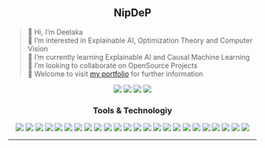 <h2 align="center">NipDeP</h3>

>👋 Hi, I’m Deelaka \
👀 I’m interested in Explainable AI, Optimization Theory and Computer Vision \
🌱 I’m currently learning Explainable AI and Causal Machine Learning \
💞️ I’m looking to collaborate on OpenSource Projects \
🧥 Welcome to visit [my portfolio](https://nipdep.github.io/portfolio/personal) for further information 

<p align="center">
  <a href="nipun1deelaka@gmail.com"><img src="https://img.shields.io/badge/e‑mail-D14836.svg?style=for-the-badge&logo=GMail&logoColor=white"/></a>
  <a href="#"><img src="https://img.shields.io/badge/twitch-9146FF.svg?style=for-the-badge&logo=twitch&logoColor=white"/></a>
  <a href="https://linkedin.com/in/nipun-deelaka"><img src="https://img.shields.io/badge/linkedin-0077B5.svg?style=for-the-badge&logo=linkedin&logoColor=white"/></a>
  <a href="https://twitter.com/NipunDeelaka"><img src="https://img.shields.io/badge/twitter-1DA1F2.svg?style=for-the-badge&logo=twitter&logoColor=white"/></a>
</p>

<h3 align="center"> Tools & Technologiy </h3>
  <p align="center">
    <img src="https://img.shields.io/badge/c-%2300599C.svg?style=flat&logo=c&logoColor=white"/>
    <img src="https://img.shields.io/badge/c%23-%23239120.svg?style=flat&logo=c-sharp&logoColor=white"/>
    <img src="https://img.shields.io/badge/go-%2300ADD8.svg?style=flat&logo=go&logoColor=white"/>
    <img src="https://img.shields.io/badge/html5-%23E34F26.svg?style=flat&logo=html5&logoColor=white"/>
    <img src="https://img.shields.io/badge/java-%23ED8B00.svg?style=flat&logo=java&logoColor=white"/>
    <img src="https://img.shields.io/badge/javascript-%23323330.svg?style=flat&logo=javascript&logoColor=%23F7DF1E"/>
    <img src="https://img.shields.io/badge/latex-%23008080.svg?style=flat&logo=latex&logoColor=white"/>
    <img src="https://img.shields.io/badge/markdown-%23000000.svg?style=flat&logo=markdown&logoColor=white"/>
    <img src="https://img.shields.io/badge/OCTAVE-darkblue?style=flat&logo=octave&logoColor=fcd683"/>
    <img src="https://img.shields.io/badge/php-%23777BB4.svg?style=flat&logo=php&logoColor=white"/>
    <img src="https://img.shields.io/badge/python-3670A0?style=flat&logo=python&logoColor=ffdd54"/>   
    <img src="https://img.shields.io/badge/r-%23276DC3.svg?style=flat&logo=r&logoColor=white"/>
    <img src="https://img.shields.io/badge/AWS-%23FF9900.svg?style=flat&logo=amazon-aws&logoColor=white"/>
    <img src="https://img.shields.io/badge/MongoDB-%234ea94b.svg?style=flat&logo=mongodb&logoColor=white"/>
    <img src="https://img.shields.io/badge/postgres-%23316192.svg?style=flat&logo=postgresql&logoColor=white"/>
    <img src="https://img.shields.io/badge/Keras-%23D00000.svg?style=flat&logo=Keras&logoColor=white"/>
    <img src="https://img.shields.io/badge/numpy-%23013243.svg?style=flat&logo=numpy&logoColor=white"/>
    <img src="https://img.shields.io/badge/pandas-%23150458.svg?style=flat&logo=pandas&logoColor=white"/>
    <img src="https://img.shields.io/badge/Plotly-%233F4F75.svg?style=flat&logo=plotly&logoColor=white"/>
    <img src="https://img.shields.io/badge/PyTorch-%23EE4C2C.svg?style=flat&logo=PyTorch&logoColor=white"/>
    <img src="https://img.shields.io/badge/scikit--learn-%23F7931E.svg?style=flat&logo=scikit-learn&logoColor=white"/>
    <img src="https://img.shields.io/badge/SciPy-%230C55A5.svg?style=flat&logo=scipy&logoColor=%white"/>
    <img src="https://img.shields.io/badge/TensorFlow-%23FF6F00.svg?style=flat&logo=TensorFlow&logoColor=white"/>
    <img src="https://img.shields.io/badge/docker-%230db7ed.svg?style=flat&logo=docker&logoColor=white"/>

  </p>

---
<!-- Proudly created with GPRM ( https://gprm.itsvg.in ) -->
